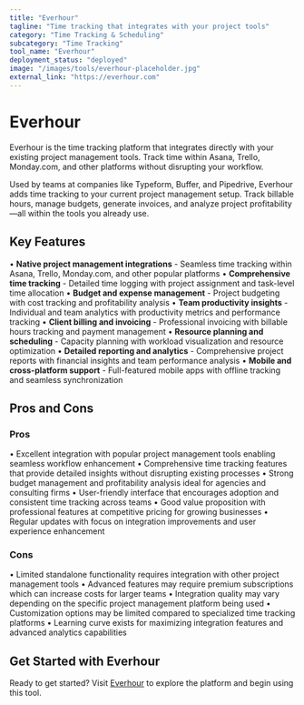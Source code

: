 ```yaml
---
title: "Everhour"
tagline: "Time tracking that integrates with your project tools"
category: "Time Tracking & Scheduling"
subcategory: "Time Tracking"
tool_name: "Everhour"
deployment_status: "deployed"
image: "/images/tools/everhour-placeholder.jpg"
external_link: "https://everhour.com"
---
```


# Everhour

Everhour is the time tracking platform that integrates directly with your existing project management tools. Track time within Asana, Trello, Monday.com, and other platforms without disrupting your workflow.

Used by teams at companies like Typeform, Buffer, and Pipedrive, Everhour adds time tracking to your current project management setup. Track billable hours, manage budgets, generate invoices, and analyze project profitability—all within the tools you already use.

## Key Features

• **Native project management integrations** - Seamless time tracking within Asana, Trello, Monday.com, and other popular platforms
• **Comprehensive time tracking** - Detailed time logging with project assignment and task-level time allocation
• **Budget and expense management** - Project budgeting with cost tracking and profitability analysis
• **Team productivity insights** - Individual and team analytics with productivity metrics and performance tracking
• **Client billing and invoicing** - Professional invoicing with billable hours tracking and payment management
• **Resource planning and scheduling** - Capacity planning with workload visualization and resource optimization
• **Detailed reporting and analytics** - Comprehensive project reports with financial insights and team performance analysis
• **Mobile and cross-platform support** - Full-featured mobile apps with offline tracking and seamless synchronization

## Pros and Cons

### Pros
• Excellent integration with popular project management tools enabling seamless workflow enhancement
• Comprehensive time tracking features that provide detailed insights without disrupting existing processes
• Strong budget management and profitability analysis ideal for agencies and consulting firms
• User-friendly interface that encourages adoption and consistent time tracking across teams
• Good value proposition with professional features at competitive pricing for growing businesses
• Regular updates with focus on integration improvements and user experience enhancement

### Cons
• Limited standalone functionality requires integration with other project management tools
• Advanced features may require premium subscriptions which can increase costs for larger teams
• Integration quality may vary depending on the specific project management platform being used
• Customization options may be limited compared to specialized time tracking platforms
• Learning curve exists for maximizing integration features and advanced analytics capabilities

## Get Started with Everhour

Ready to get started? Visit [Everhour](https://everhour.com/) to explore the platform and begin using this tool.